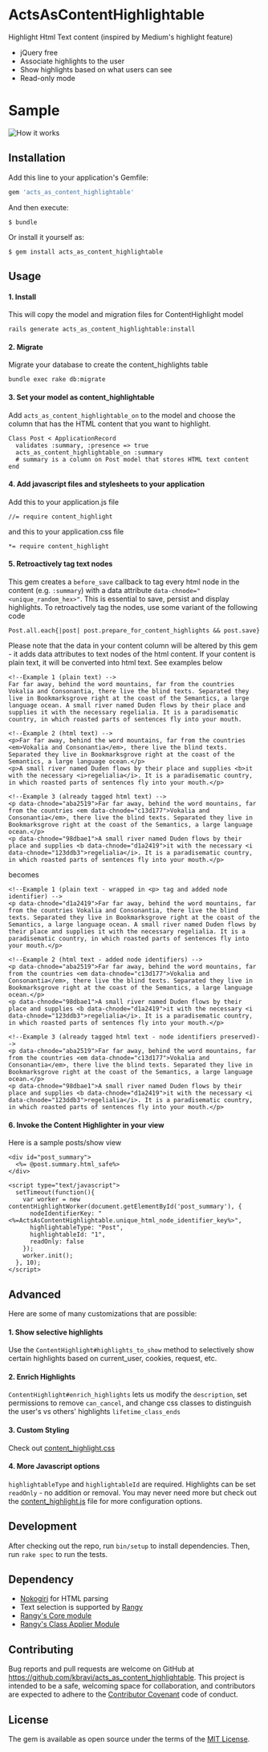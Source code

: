 # ActsAsContentHighlightable

Highlight Html Text content (inspired by Medium's highlight feature)
* jQuery free
* Associate highlights to the user
* Show highlights based on what users can see
* Read-only mode

# Sample
![How it works](http://i.imgur.com/xHBCBht.gif)

## Installation

Add this line to your application's Gemfile:

```ruby
gem 'acts_as_content_highlightable'
```

And then execute:

```
$ bundle
```

Or install it yourself as:

```
$ gem install acts_as_content_highlightable
```

## Usage

#### 1. Install
This will copy the model and migration files for ContentHighlight model

```
rails generate acts_as_content_highlightable:install
```

#### 2. Migrate
Migrate your database to create the content_highlights table

```
bundle exec rake db:migrate
```

#### 3. Set your model as content_highlightable
Add `acts_as_content_highlightable_on` to the model and choose the column that has the HTML content that you want to highlight.

```
Class Post < ApplicationRecord
  validates :summary, :presence => true
  acts_as_content_highlightable_on :summary
  # summary is a column on Post model that stores HTML text content
end
```

#### 4. Add javascript files and stylesheets to your application
Add this to your application.js file
```
//= require content_highlight
```
and this to your application.css file
```
*= require content_highlight
```

#### 5. Retroactively tag text nodes
This gem creates a `before_save` callback to tag every html node in the content (e.g. `:summary`) with a data attribute `data-chnode="<unique_random_hex>"`. This is essential to save, persist and display highlights. To retroactively tag the nodes, use some variant of the following code
```
Post.all.each{|post| post.prepare_for_content_highlights && post.save}
```
Please note that the data in your content column will be altered by this gem - it adds data attributes to text nodes of the html content. If your content is plain text, it will be converted into html text. See examples below
```
<!--Example 1 (plain text) -->
Far far away, behind the word mountains, far from the countries Vokalia and Consonantia, there live the blind texts. Separated they live in Bookmarksgrove right at the coast of the Semantics, a large language ocean. A small river named Duden flows by their place and supplies it with the necessary regelialia. It is a paradisematic country, in which roasted parts of sentences fly into your mouth.

<!--Example 2 (html text) -->
<p>Far far away, behind the word mountains, far from the countries <em>Vokalia and Consonantia</em>, there live the blind texts. Separated they live in Bookmarksgrove right at the coast of the Semantics, a large language ocean.</p>
<p>A small river named Duden flows by their place and supplies <b>it with the necessary <i>regelialia</i>. It is a paradisematic country, in which roasted parts of sentences fly into your mouth.</p>

<!--Example 3 (already tagged html text) -->
<p data-chnode="aba2519">Far far away, behind the word mountains, far from the countries <em data-chnode="c13d177">Vokalia and Consonantia</em>, there live the blind texts. Separated they live in Bookmarksgrove right at the coast of the Semantics, a large language ocean.</p>
<p data-chnode="98dbae1">A small river named Duden flows by their place and supplies <b data-chnode="d1a2419">it with the necessary <i data-chnode="123ddb3">regelialia</i>. It is a paradisematic country, in which roasted parts of sentences fly into your mouth.</p>
```
becomes
```
<!--Example 1 (plain text - wrapped in <p> tag and added node identifier) -->
<p data-chnode="d1a2419">Far far away, behind the word mountains, far from the countries Vokalia and Consonantia, there live the blind texts. Separated they live in Bookmarksgrove right at the coast of the Semantics, a large language ocean. A small river named Duden flows by their place and supplies it with the necessary regelialia. It is a paradisematic country, in which roasted parts of sentences fly into your mouth.</p>

<!--Example 2 (html text - added node identifiers) -->
<p data-chnode="aba2519">Far far away, behind the word mountains, far from the countries <em data-chnode="c13d177">Vokalia and Consonantia</em>, there live the blind texts. Separated they live in Bookmarksgrove right at the coast of the Semantics, a large language ocean.</p>
<p data-chnode="98dbae1">A small river named Duden flows by their place and supplies <b data-chnode="d1a2419">it with the necessary <i data-chnode="123ddb3">regelialia</i>. It is a paradisematic country, in which roasted parts of sentences fly into your mouth.</p>

<!--Example 3 (already tagged html text - node identifiers preserved)-->
<p data-chnode="aba2519">Far far away, behind the word mountains, far from the countries <em data-chnode="c13d177">Vokalia and Consonantia</em>, there live the blind texts. Separated they live in Bookmarksgrove right at the coast of the Semantics, a large language ocean.</p>
<p data-chnode="98dbae1">A small river named Duden flows by their place and supplies <b data-chnode="d1a2419">it with the necessary <i data-chnode="123ddb3">regelialia</i>. It is a paradisematic country, in which roasted parts of sentences fly into your mouth.</p>
```

#### 6. Invoke the Content Highlighter in your view
Here is a sample posts/show view
```
<div id="post_summary">
  <%= @post.summary.html_safe%>
</div>

<script type="text/javascript">
  setTimeout(function(){
    var worker = new contentHighlightWorker(document.getElementById('post_summary'), {
      nodeIdentifierKey: "<%=ActsAsContentHighlightable.unique_html_node_identifier_key%>",
      highlightableType: "Post",
      highlightableId: "1",
      readOnly: false
    });
    worker.init();
  }, 10);
</script>

```

## Advanced
Here are some of many customizations that are possible:
#### 1. Show selective highlights
Use the `ContentHighlight#highlights_to_show` method to selectively show certain highlights based on current_user, cookies, request, etc.

#### 2. Enrich Highlights
`ContentHighlight#enrich_highlights` lets us modify the `description`, set permissions to remove `can_cancel`, and change css classes to distinguish the user's vs others' highlights `lifetime_class_ends`

#### 3. Custom Styling
Check out [content_highlight.css](./vendor/assets/stylesheets/content_highlight.css)

#### 4. More Javascript options
`highlightableType` and `highlightableId` are required. Highlights can be set `readOnly` - no addition or removal. You may never need more but check out the [content_highlight.js](./vendor/assets/javascripts/content_highlight.js) file for more configuration options.

## Development

After checking out the repo, run `bin/setup` to install dependencies. Then, run `rake spec` to run the tests.

## Dependency

* [Nokogiri](https://github.com/sparklemotion/nokogiri) for HTML parsing
* Text selection is supported by [Rangy](https://www.github.com/timdown/rangy)
* [Rangy's Core module](https://github.com/timdown/rangy/blob/master/src/core/core.js)
* [Rangy's Class Applier Module](https://github.com/timdown/rangy/blob/master/src/modules/rangy-classapplier.js)


## Contributing

Bug reports and pull requests are welcome on GitHub at https://github.com/kbravi/acts_as_content_highlightable. This project is intended to be a safe, welcoming space for collaboration, and contributors are expected to adhere to the [Contributor Covenant](http://contributor-covenant.org) code of conduct.


## License

The gem is available as open source under the terms of the [MIT License](http://opensource.org/licenses/MIT).

